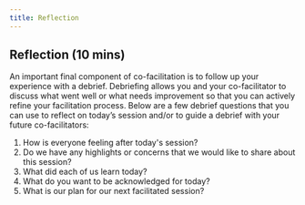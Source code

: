 ```yaml
---
title: Reflection
---
```


## Reflection (10 mins)

An important final component of co-facilitation is to follow up your experience with a debrief. Debriefing allows you and your co-facilitator to discuss what went well or what needs improvement so that you can actively refine your facilitation process. Below are a few debrief questions that you can use to reflect on today’s session and/or to guide a debrief with your future co-facilitators:



1. How is everyone feeling after today's session?
2. Do we have any highlights or concerns that we would like to share about this session?
3. What did each of us learn today?
4. What do you want to be acknowledged for today?
5. What is our plan for our next facilitated session?
